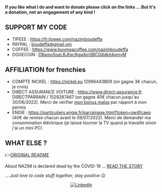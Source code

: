 **If you like what I do and want to donate please click on the links ... But it's a donation, not an engagement of any kind !**

## SUPPORT MY CODE

* TIPEEE : https://fr.tipeee.com/nazimboudeffa
* PAYPAL : boudeffa@gmail.om
* COFFEE : https://www.buymeacoffee.com/nazimboudeffa
* DOGECOIN : [DRamo5oeLBJfqc9gjaAm5BCG8dkit4qmyM](https://dogechain.info/address/DRamo5oeLBJfqc9gjaAm5BCG8dkit4qmyM)

## AFFILIATION for frenchies

* COMPTE NICKEL : https://nickel.eu 12996443B09 (on gagne 3€ chacun, je crois)
* DIRECT ASSURANCE VOITURE : https://www.direct-assurance.fr DIRECTPARRAIN / 1529287467 (on gagne 40€ chacun jusqu'au 30/06/2022). Merci de vérifier [mon bonus malus](dVp1v2uPMS.png) par rapport à mon permis 
* ENGIE : https://particuliers.engie.fr/parrainage.html?token=ow4fcaeq (40€ de remise chacun avant le 09/07/2022). Merci de demander ma consommation éléctrique (je laisse tourner la TV quand je travaille sinon j'ai un mini PC)

## WHAT ELSE ?

👉[ORIGINAL README](https://github.com/nazimboudeffa/nazimboudeffa/blob/main/README-more.md)

About NAZIM is declared dead by the COVID-19 ... [READ THE STORY](https://nazimboudeffa.livejournal.com/tag/covid)

... *Just love to code stuff together, stay positive* 😉

<center><a href="https://www.linkedin.com/in/boudeffa/" target="_blank"><img src="https://img.shields.io/badge/linkedin-%230077B5.svg?&style=for-the-badge&logo=linkedin&logoColor=white" alt="LinkedIn" /></center>
